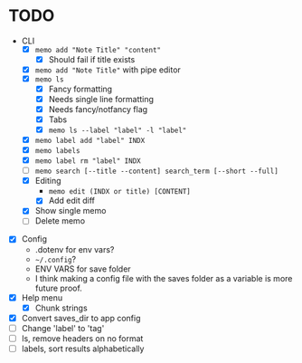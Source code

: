 # TODO

- CLI
  - [x] `memo add "Note Title" "content"`
    - [x] Should fail if title exists
  - [x] `memo add "Note Title"` with pipe editor
  - [x] `memo ls`
    - [x] Fancy formatting
    - [x] Needs single line formatting
    - [x] Needs fancy/notfancy flag
    - [x] Tabs
    - [x] `memo ls --label "label" -l "label"`
  - [x] `memo label add "label" INDX`
  - [x] `memo labels`
  - [x] `memo label rm "label" INDX`
  - [ ] `memo search [--title --content] search_term [--short --full]`
  - [x] Editing
    -  `memo edit (INDX or title) [CONTENT]`
    - [x] Add edit diff
  - [x] Show single memo
  - [ ] Delete memo
- [x] Config
    - .dotenv for env vars?
    - `~/.config`?
    - ENV VARS for save folder
    - I think making a config file with the saves folder as a variable is more
      future proof.
- [x] Help menu
  - [x] Chunk strings
- [x] Convert saves_dir to app config
- [ ] Change 'label' to 'tag'
- [ ] ls, remove headers on no format
- [ ] labels, sort results alphabetically
